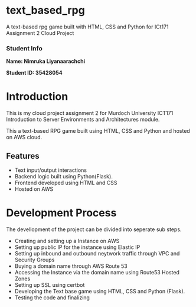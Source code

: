 # text_based_rpg
A text-based rpg game built with HTML, CSS and Python for ICt171 Assignment 2 Cloud Project

### Student Info
**Name: Nimruka Liyanaarachchi**


**Student ID: 35428054**

# Introduction
This is my cloud project assignment 2 for Murdoch University ICT171 Introduction to Server Environments and Architectures module.


This a text-based RPG game built using HTML, CSS and Python and hosted on AWS cloud.

## Features
- Text input/output interactions
- Backend logic built using Python(Flask).
- Frontend developed using HTML and CSS
- Hosted on AWS

# Development Process

The devellopment of the project can be divided into seperate sub steps.
- Creating and setting up a Instance on AWS
- Setting up public IP for the instance using Elastic IP
- Setting up inbound and outbound neytwork traffic through VPC and Security Groups
- Buying a domain name through AWS Route 53
- Accessing the Instance via the domain name using Route53 Hosted Zones
- Setting up SSL using certbot
- Developing the Text base game using HTML, CSS and Python (Flask).
- Testing the code and finalizing
